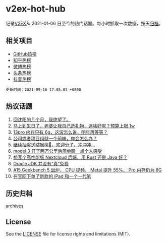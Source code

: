 # v2ex-hot-hub

 记录[V2EX](https://www.v2ex.com/)从 2021-01-06 日至今的热门话题。每小时抓取一次数据，按天[归档](archives)。
 
 ## 相关项目

- [GitHub热榜](https://github.com/snaildev/github-hot-hub)
- [知乎热榜](https://github.com/snaildev/zhihu-hot-hub)
- [微博热榜](https://github.com/snaildev/weibo-hot-hub)
- [头条热榜](https://github.com/snaildev/toutiao-hot-hub)
- [抖音热榜](https://github.com/snaildev/douyin-hot-hub)


 `更新时间：2021-09-16 17:05:03 +0800`

## 热议话题

1. [回沈阳的几个月，我绝望了。](https://www.v2ex.com/t/802248)
1. [马上到生日了，老婆让我自己选礼物，选啥好呢？预算上限 1w](https://www.v2ex.com/t/802188)
1. [13pro 内存只有 6g，这波怎么说，明年再等等？](https://www.v2ex.com/t/802169)
1. [公司或者项目组就一个前端，你会怎么办？](https://www.v2ex.com/t/802206)
1. [继续抽奖送猕猴桃🥝，欢迎分子，冲冲冲...](https://www.v2ex.com/t/802233)
1. [model 3 开了两万公里后简单聊一点个人感受](https://www.v2ex.com/t/802133)
1. [想写个高性能版 Nextcloud 后端，用 Rust 还是 Java 好？](https://www.v2ex.com/t/802154)
1. [Oracle JDK 并没有“真”免费](https://www.v2ex.com/t/802200)
1. [A15 Geekbench 5 出炉， CPU 提频， Metal 提升 55%， Pro 内存仍为 6G](https://www.v2ex.com/t/802173)
1. [在官网下单了新款的 iPad 和一个一代笔](https://www.v2ex.com/t/802180)

## 历史归档

[archives](archives)

## License

See the [LICENSE](LICENSE) file for license rights and limitations (MIT).
